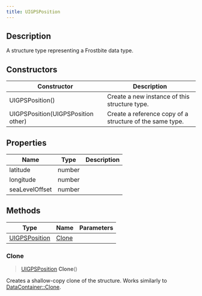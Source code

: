 ```yaml
---
title: UIGPSPosition
---
```

## Description

A structure type representing a Frostbite data type.

## Constructors

| Constructor                        | Description                                              |
| ---------------------------------- | -------------------------------------------------------- |
| UIGPSPosition()                    | Create a new instance of this structure type.            |
| UIGPSPosition(UIGPSPosition other) | Create a reference copy of a structure of the same type. |

## Properties

| Name           | Type   | Description |
| -------------- | ------ | ----------- |
| latitude       | number |             |
| longitude      | number |             |
| seaLevelOffset | number |             |

## Methods

| Type                           | Name            | Parameters |
| ------------------------------ | --------------- | ---------- |
| [UIGPSPosition](/vext/ref/fb/uigpsposition/) | [Clone](#clone) |            |

### Clone

> [UIGPSPosition](/vext/ref/fb/uigpsposition/) **Clone**()

Creates a shallow-copy clone of the structure. Works similarly to [DataContainer::Clone](/vext/ref/shared/class/datacontainer#clone).
